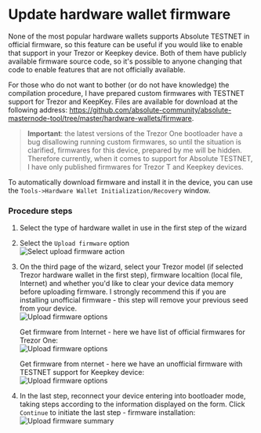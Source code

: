 
# Update hardware wallet firmware
None of the most popular hardware wallets supports Absolute TESTNET in official firmware, so this feature can be useful if you would like to enable that support in your Trezor or Keepkey device. Both of them have publicly available firmware source code, so it's possible to anyone changing that code to enable features that are not officially available. 

For those who do not want to bother (or do not have knowledge) the compilation procedure, I have prepared custom firmwares with TESTNET support for Trezor and KeepKey. Files are available for download at the following address: https://github.com/absolute-community/absolute-masternode-tool/tree/master/hardware-wallets/firmware.

> **Important**: the latest versions of the Trezor One bootloader have a bug disallowing running custom firmwares, so until the situation is clarified, firmwares for this device, prepared by me will be hidden. Therefore currently, when it comes to support for Absolute TESTNET, I have only published firmwares for Trezor T and Keepkey devices.

To automatically download firmware and install it in the device, you can use the `Tools->Hardware Wallet Initialization/Recovery` window.

### Procedure steps

1. Select the type of hardware wallet in use in the first step of the wizard

2. Select the `Upload firmware` option  
  ![Select upload firmware action](img/hwri/rec-upload-firmware.png)

3. On the third page of the wizard, select your Trezor model (if selected Trezor hardware wallet in the first step), firmware localtion (local file, Internet) and whether you'd like to clear your device data memory before uploading firmware. I strongly recommend this if you are installing unofficial firmware - this step will remove your previous seed from your device.  
  ![Upload firmware options](img/hwri/rec-firmware-source-1.png)  

    Get firmware from Internet - here we have list of official firmwares for Trezor One:  
    ![Upload firmware options](img/hwri/rec-firmware-source-2.png)  

    Get firmware from nternet - here we have an unofficial firmware with TESTNET support for Keepkey device:  
    ![Upload firmware options](img/hwri/rec-firmware-source-3.png)

4. In the last step, reconnect your device entering into bootloader mode, taking steps according to the information displayed on the form. Click `Continue` to initiate the last step - firmware installation:  
  ![Upload firmware summary](img/hwri/rec-firmware-summary.png)
